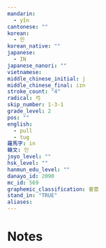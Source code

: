 ```yaml
---
mandarin:
  - yǐn
cantonese: ""
korean:
  - 인
korean_native: ""
japanese:
  - IN
japanese_nanori: ""
vietnamese:
middle_chinese_initial: j
middle_chinese_final: iɪn
stroke_count: "4"
radical: 弓
skip_number: 1-3-1
grade_level: 2
pos: ""
english:
  - pull
  - tug
羅馬字: in
韓文: 인
joyo_level: ""
hsk_level: ""
hanmun_edu_level: ""
danayo_id: 2090
mc_id: 569
graphemic_classification: 會意
stand_in: "TRUE"
aliases:
---
```


# Notes
